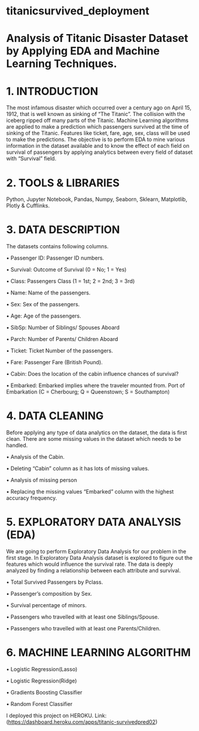 # titanicsurvived_deployment
# Analysis of Titanic Disaster Dataset by Applying EDA and Machine Learning Techniques.

# 1.	INTRODUCTION

The most infamous disaster which occurred over a century ago on April 15, 1912, that is well known as sinking of “The Titanic”. The collision with the iceberg ripped off many parts of the Titanic. Machine Learning algorithms are applied to make a prediction which passengers survived at the time of sinking of the Titanic. Features like ticket, fare, age, sex, class will be used to make the predictions. The objective is to perform EDA to mine various information in the dataset available and to know the effect of each field on survival of passengers by applying analytics between every field of dataset with “Survival” field.

# 2.	TOOLS & LIBRARIES

Python,  Jupyter Notebook, Pandas, Numpy, Seaborn, Sklearn, Matplotlib, Plotly & Cufflinks.

# 3.	DATA DESCRIPTION

The datasets contains following columns.

•	Passenger ID: Passenger ID numbers.

•	Survival: Outcome of Survival (0 = No; 1 = Yes)

•	Class: Passengers Class (1 = 1st; 2 = 2nd; 3 = 3rd)

•	Name: Name of the passengers.

•	Sex: Sex of the passengers.

•	Age: Age of the passengers.

•	SibSp: Number of Siblings/ Spouses Aboard

•	Parch: Number of Parents/ Children Aboard

•	Ticket: Ticket Number of the passengers.

•	Fare: Passenger Fare (British Pound).

•	Cabin: Does the location of the cabin influence chances of survival?

•	Embarked: Embarked implies where the traveler mounted from.
Port of Embarkation (C = Cherbourg; Q = Queenstown; S = Southampton)

# 4.	DATA CLEANING

Before applying any type of data analytics on the dataset, the data is first clean. There are some missing values in the dataset which needs to be handled. 

•	Analysis of the Cabin.

•	Deleting “Cabin” column as it has lots of missing values.

•	Analysis of missing person

•	Replacing the missing values “Embarked” column with the highest accuracy frequency. 

# 5.	EXPLORATORY DATA ANALYSIS (EDA)

We are going to perform Exploratory Data Analysis for our problem in the first stage. In Exploratory Data Analysis dataset is explored to figure out the features which would influence the survival rate. The data is deeply analyzed by finding a relationship between each attribute and survival.

•	Total Survived Passengers by Pclass.

•	Passenger’s composition by Sex.

•	Survival percentage of minors.

•	Passengers who travelled with at least one Siblings/Spouse.

•	Passengers who travelled with at least one Parents/Children.


# 6.	MACHINE LEARNING ALGORITHM

•	Logistic Regression(Lasso)

•	Logistic Regression(Ridge)

•	Gradients Boosting Classifier

•	Random Forest Classifier

I deployed this project on HEROKU.
Link: (https://dashboard.heroku.com/apps/titanic-survivedpred02)
